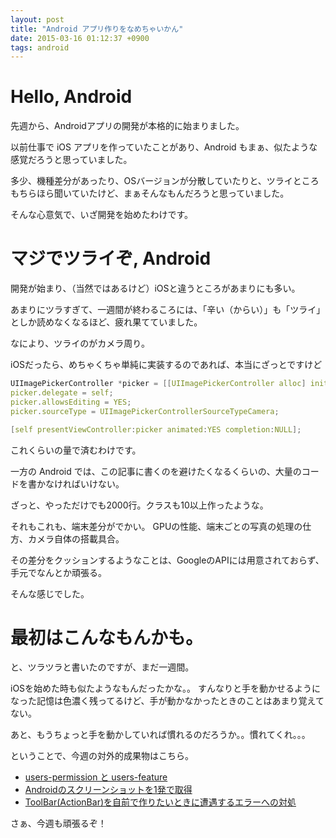 ```yaml
---
layout: post
title: "Android アプリ作りをなめちゃいかん"
date: 2015-03-16 01:12:37 +0900
tags: android
---
```

# Hello, Android

先週から、Androidアプリの開発が本格的に始まりました。

以前仕事で iOS アプリを作っていたことがあり、Android もまぁ、似たような感覚だろうと思っていました。

多少、機種差分があったり、OSバージョンが分散していたりと、ツライところもちらほら聞いていたけど、まぁそんなもんだろうと思っていました。

そんな心意気で、いざ開発を始めたわけです。

# マジでツライぞ, Android

開発が始まり、（当然ではあるけど）iOSと違うところがあまりにも多い。

あまりにツラすぎて、一週間が終わるころには、「辛い（からい）」も「ツライ」としか読めなくなるほど、疲れ果てていました。

なにより、ツライのがカメラ周り。

<!-- more -->

iOSだったら、めちゃくちゃ単純に実装するのであれば、本当にざっとですけど

```c
UIImagePickerController *picker = [[UIImagePickerController alloc] init];
picker.delegate = self;
picker.allowsEditing = YES;
picker.sourceType = UIImagePickerControllerSourceTypeCamera;

[self presentViewController:picker animated:YES completion:NULL];
```

これくらいの量で済むわけです。

一方の Android では、この記事に書くのを避けたくなるくらいの、大量のコードを書かなければいけない。

ざっと、やっただけでも2000行。クラスも10以上作ったような。

それもこれも、端末差分がでかい。 GPUの性能、端末ごとの写真の処理の仕方、カメラ自体の搭載具合。

その差分をクッションするようなことは、GoogleのAPIには用意されておらず、手元でなんとか頑張る。

そんな感じでした。

# 最初はこんなもんかも。

と、ツラツラと書いたのですが、まだ一週間。

iOSを始めた時も似たようなもんだったかな。。 すんなりと手を動かせるようになった記憶は色濃く残ってるけど、手が動かなかったときのことはあまり覚えてない。

あと、もうちょっと手を動かしていれば慣れるのだろうか。。慣れてくれ。。。

ということで、今週の対外的成果物はこちら。

- [users-permission と users-feature](http://qiita.com/tanukiti1987/items/7abe7a38a2595fe5b338)
- [Androidのスクリーンショットを1発で取得](http://qiita.com/tanukiti1987/items/943ee1d5b329054e22fc)
- [ToolBar(ActionBar)を自前で作りたいときに遭遇するエラーへの対処](http://qiita.com/tanukiti1987/items/e556ed9ef3aca76a49e9)

さぁ、今週も頑張るぞ！
